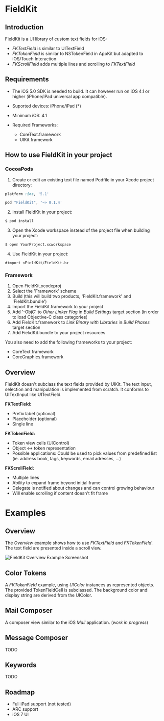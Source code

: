 # FieldKit

## Introduction

FieldKit is a UI library of custom text fields for iOS:

* *FKTextField* is similar to UITextField
* *FKTokenField* is similar to NSTokenField in AppKit but adapted to iOS/Touch Interaction
* *FKScrollField* adds multiple lines and scrolling to *FKTextField*

## Requirements

* The iOS 5.0 SDK is needed to build. It can however run on iOS 4.1 or higher (iPhone/iPad universal app compatible).

* Suported devices: iPhone/iPad (*)
* Minimum iOS: 4.1
* Required Frameworks:
   * CoreText.framework
   * UIKit.framework

## How to use FieldKit in your project

### CocoaPods

1. Create or edit an existing text file named Podfile in your Xcode project directory:

```ruby
platform :ios, '5.1'

pod "FieldKit", '~> 0.1.4'
```

2. Install FieldKit in your project:

```bash
$ pod install
```

3. Open the Xcode workspace instead of the project file when building your project:

```bash
$ open YourProject.xcworkspace
```

4. Use FieldKit in your project:

```obj-c
#import <FieldKit/FieldKit.h>
```

### Framework

1. Open FieldKit.xcodeproj
2. Select the 'Framework' scheme
3. Build (this will build two products, 'FieldKit.framework' and 'FieldKit.bundle')
4. Import the FieldKit.framework to your project
5. Add '-ObjC' to *Other Linker Flag* in *Build Settings* target section (in order to load Objective-C class categories) 
6. Add FieldKit.framework to *Link Binary with Libraries* in *Build Phases* target section
7. Add FiekdKit.bundle to your project resources

You also need to add the following frameworks to your project:

* CoreText.framework
* CoreGraphics.framework
  
## Overview

FieldKit doesn't subclass the text fields provided by UIKit. The text input, selection and manipulation is implemented from scratch. It conforms to UITextInput like UITextField.

__FKTextField:__

* Prefix label (optional)
* Placeholder (optional)
* Single line

__FKTokenField:__

* Token view cells (UIControl)
* Object <-> token representation
* Possible applications: Could be used to pick values from predefined list (ie. address book, tags, keywords, email adresses, ...)

__FKScrollField:__

* Multiple lines
* Ability to expand frame beyond initial frame
* Delegate is notified about changes and can control growing behaviour
* Will enable scrolling if content doesn't fit frame

# Examples

## Overview

The *Overview* example shows how to use *FKTextField* and *FKTokenField*. The text field are presented inside a scroll view.

![FieldKit Overview Example Screenshot](https://raw.github.com/laugga/fieldkit/master/docs/figures/overview_example_screenshot.png "FieldKit Overview Example Screenshot")

## Color Tokens

A *FKTokenField* example, using *UIColor* instances as represented objects. The provided TokenFieldCell is subclassed. The background color and display string are derived from the UIColor.

## Mail Composer

A composer view similar to the iOS *Mail* application. (*work in progress*)

## Message Composer

TODO

## Keywords

TODO

## Roadmap

* Full iPad support (not tested)
* ARC support
* iOS 7 UI

